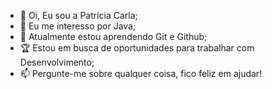 - 👋 Oi, Eu sou a Patricia Carla;
- 👀 Eu me interesso por Java;
- 🌱 Atualmente estou aprendendo Git e Github;
- 🏆 Estou em busca de oportunidades para trabalhar com Desenvolvimento;
- 📫 Pergunte-me sobre qualquer coisa, fico feliz em ajudar!
